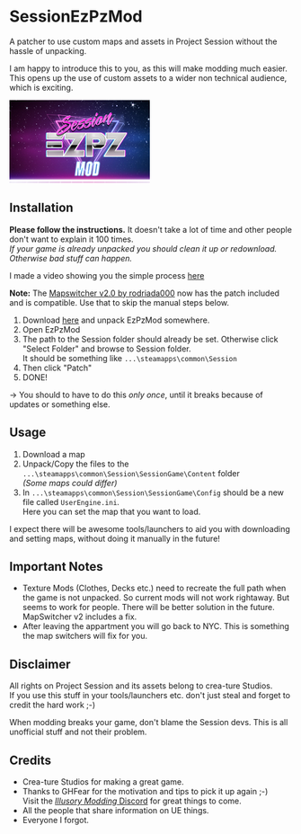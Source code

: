 # SessionEzPzMod
A patcher to use custom maps and assets in Project Session without the hassle of unpacking.

I am happy to introduce this to you, as this will make modding much easier.  
This opens up the use of custom assets to a wider non technical audience, which is exciting.

![Screenshot](https://github.com/dga711/SessionEzPzMod/raw/master/readme.png)

## Installation
**Please follow the instructions.** It doesn't take a lot of time and other people don't want to explain it 100 times.  
*If your game is already unpacked you should clean it up or redownload. Otherwise bad stuff can happen.*

I made a video showing you the simple process [here](https://youtu.be/vQXdg9g0M8Y)

**Note:** The [Mapswitcher v2.0 by rodriada000](https://github.com/rodriada000/SessionMapSwitcher) now has the patch included and is compatible. Use that to skip the manual steps below.


1. Download [here](https://github.com/dga711/SessionEzPzMod/releases) and unpack EzPzMod somewhere.
2. Open EzPzMod
3. The path to the Session folder should already be set. Otherwise click "Select Folder" and browse to Session folder.  
It should be something like `...\steamapps\common\Session`
4. Then click "Patch"
5. DONE!

-> You should to have to do this *only once*, until it breaks because of updates or something else.

## Usage
1. Download a map
2. Unpack/Copy the files to the `...\steamapps\common\Session\SessionGame\Content` folder  
_(Some maps could differ)_  
3. In `...\steamapps\common\Session\SessionGame\Config` should be a new file called `UserEngine.ini`.  
Here you can set the map that you want to load.

I expect there will be awesome tools/launchers to aid you with downloading and setting maps, without doing it manually in the future!

## Important Notes
* Texture Mods (Clothes, Decks etc.) need to recreate the full path when the game is not unpacked. So current mods will not work rightaway. But seems to work for people. There will be better solution in the future. MapSwitcher v2 includes a fix.
* After leaving the appartment you will go back to NYC. This is something the map switchers will fix for you.

## Disclaimer
All rights on Project Session and its assets belong to crea-ture Studios.  
If you use this stuff in your tools/launchers etc. don't just steal and forget to credit the hard work ;-)

When modding breaks your game, don't blame the Session devs. This is all unofficial stuff and not their problem.

## Credits
* Crea-ture Studios for making a great game.
* Thanks to GHFear for the motivation and tips to pick it up again ;-)  
Visit the [_Illusory Modding_ Discord](https://discord.gg/YT2z5DU) for great things to come.
* All the people that share information on UE things.
* Everyone I forgot.
